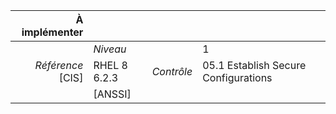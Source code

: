 
|           À implémenter    |    |    |    |
|----------------:|:---|---:|:---|
|                 |*Niveau*|| 1 |
|*Référence* [CIS]| RHEL 8 6.2.3 |*Contrôle*| 05.1 Establish Secure Configurations |
|                 |[ANSSI] ||  |

